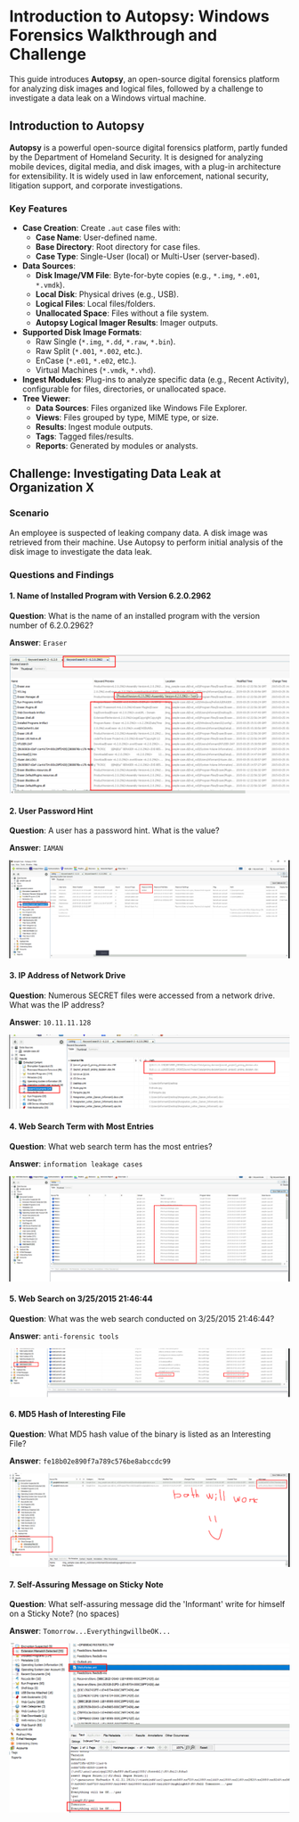 # Introduction to Autopsy: Windows Forensics Walkthrough and Challenge

This guide introduces **Autopsy**, an open-source digital forensics platform for analyzing disk images and logical files, followed by a challenge to investigate a data leak on a Windows virtual machine.

## Introduction to Autopsy

**Autopsy** is a powerful open-source digital forensics platform, partly funded by the Department of Homeland Security. It is designed for analyzing mobile devices, digital media, and disk images, with a plug-in architecture for extensibility. It is widely used in law enforcement, national security, litigation support, and corporate investigations.

### Key Features
- **Case Creation**: Create `.aut` case files with:
  - **Case Name**: User-defined name.
  - **Base Directory**: Root directory for case files.
  - **Case Type**: Single-User (local) or Multi-User (server-based).
- **Data Sources**:
  - **Disk Image/VM File**: Byte-for-byte copies (e.g., `*.img`, `*.e01`, `*.vmdk`).
  - **Local Disk**: Physical drives (e.g., USB).
  - **Logical Files**: Local files/folders.
  - **Unallocated Space**: Files without a file system.
  - **Autopsy Logical Imager Results**: Imager outputs.
- **Supported Disk Image Formats**:
  - Raw Single (`*.img`, `*.dd`, `*.raw`, `*.bin`).
  - Raw Split (`*.001`, `*.002`, etc.).
  - EnCase (`*.e01`, `*.e02`, etc.).
  - Virtual Machines (`*.vmdk`, `*.vhd`).
- **Ingest Modules**: Plug-ins to analyze specific data (e.g., Recent Activity), configurable for files, directories, or unallocated space.
- **Tree Viewer**:
  - **Data Sources**: Files organized like Windows File Explorer.
  - **Views**: Files grouped by type, MIME type, or size.
  - **Results**: Ingest module outputs.
  - **Tags**: Tagged files/results.
  - **Reports**: Generated by modules or analysts.



## Challenge: Investigating Data Leak at Organization X

### Scenario
An employee is suspected of leaking company data. A disk image was retrieved from their machine. Use Autopsy to perform initial analysis of the disk image to investigate the data leak.

### Questions and Findings

#### 1. Name of Installed Program with Version 6.2.0.2962
**Question**: What is the name of an installed program with the version number of 6.2.0.2962?

**Answer**: `Eraser`

![Installed Program](screenshots/1.png)

#### 2. User Password Hint
**Question**: A user has a password hint. What is the value?

**Answer**: `IAMAN`

![Password Hint](screenshots/2.png)

#### 3. IP Address of Network Drive
**Question**: Numerous SECRET files were accessed from a network drive. What was the IP address?

**Answer**: `10.11.11.128`

![Network Drive IP](screenshots/3.png)

#### 4. Web Search Term with Most Entries
**Question**: What web search term has the most entries?

**Answer**: `information leakage cases`

![Top Search Term](screenshots/4.png)

#### 5. Web Search on 3/25/2015 21:46:44
**Question**: What was the web search conducted on 3/25/2015 21:46:44?

**Answer**: `anti-forensic tools`

![Web Search](screenshots/5.png)

#### 6. MD5 Hash of Interesting File
**Question**: What MD5 hash value of the binary is listed as an Interesting File?

**Answer**: `fe18b02e890f7a789c576be8abccdc99`

![MD5 Hash](screenshots/6.png)

#### 7. Self-Assuring Message on Sticky Note
**Question**: What self-assuring message did the 'Informant' write for himself on a Sticky Note? (no spaces)

**Answer**: `Tomorrow...EverythingwillbeOK...`

![Sticky Note Message](screenshots/7.png)
